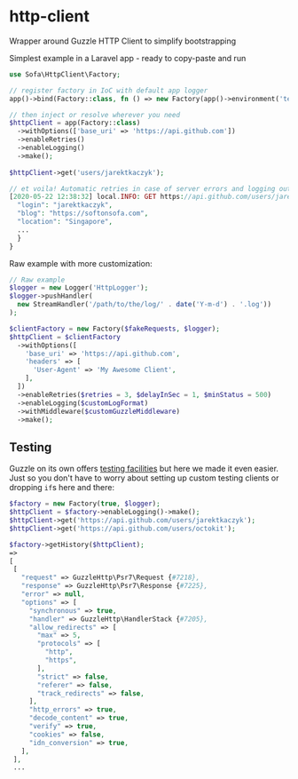 # http-client
Wrapper around Guzzle HTTP Client to simplify bootstrapping


Simplest example in a Laravel app - ready to copy-paste and run
```php
use Sofa\HttpClient\Factory;

// register factory in IoC with default app logger
app()->bind(Factory::class, fn () => new Factory(app()->environment('testing'), app('log')->driver()));

// then inject or resolve wherever you need
$httpClient = app(Factory::class)
  ->withOptions(['base_uri' => 'https://api.github.com'])
  ->enableRetries()
  ->enableLogging()
  ->make();
  
$httpClient->get('users/jarektkaczyk');

// et voila! Automatic retries in case of server errors and logging out of the box:
[2020-05-22 12:38:32] local.INFO: GET https://api.github.com/users/jarektkaczyk HTTP/1.1 200 (1351 application/json; charset=utf-8) {"request": , "response": {
  "login": "jarektkaczyk",
  "blog": "https://softonsofa.com",
  "location": "Singapore",
  ...
  }
}
```

Raw example with more customization:

```php
// Raw example
$logger = new Logger('HttpLogger');
$logger->pushHandler(
  new StreamHandler('/path/to/the/log/' . date('Y-m-d') . '.log'))
);

$clientFactory = new Factory($fakeRequests, $logger);
$httpClient = $clientFactory
  ->withOptions([
    'base_uri' => 'https://api.github.com',
    'headers' => [
      'User-Agent' => 'My Awesome Client',
    ],
  ])
  ->enableRetries($retries = 3, $delayInSec = 1, $minStatus = 500)
  ->enableLogging($customLogFormat)
  ->withMiddleware($customGuzzleMiddleware)
  ->make();
```


## Testing

Guzzle on its own offers [testing facilities](http://docs.guzzlephp.org/en/stable/testing.html) but here we made it even easier.
Just so you don't have to worry about setting up custom testing clients or dropping `if`s here and there:

```php
$factory = new Factory(true, $logger);
$httpClient = $factory->enableLogging()->make();
$httpClient->get('https://api.github.com/users/jarektkaczyk');
$httpClient->get('https://api.github.com/users/octokit');

$factory->getHistory($httpClient);
=>
[
 [
   "request" => GuzzleHttp\Psr7\Request {#7218},
   "response" => GuzzleHttp\Psr7\Response {#7225},
   "error" => null,
   "options" => [
     "synchronous" => true,
     "handler" => GuzzleHttp\HandlerStack {#7205},
     "allow_redirects" => [
       "max" => 5,
       "protocols" => [
         "http",
         "https",
       ],
       "strict" => false,
       "referer" => false,
       "track_redirects" => false,
     ],
     "http_errors" => true,
     "decode_content" => true,
     "verify" => true,
     "cookies" => false,
     "idn_conversion" => true,
   ],
 ],
 ...
 ```



